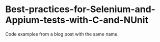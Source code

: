 # Best-practices-for-Selenium-and-Appium-tests-with-C-and-NUnit
Code examples from a blog post with the same name.

